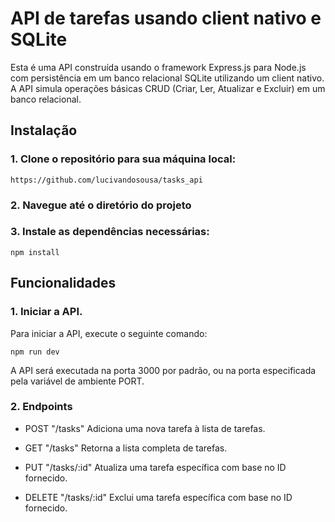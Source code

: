 # API de tarefas usando client nativo e SQLite

Esta é uma API construída usando o framework Express.js para Node.js com persistência em um banco relacional SQLite utilizando um client nativo. A API simula operações básicas CRUD (Criar, Ler, Atualizar e Excluir) em um banco relacional.

## Instalação

### 1. Clone o repositório para sua máquina local:

```
https://github.com/lucivandosousa/tasks_api
```
### 2. Navegue até o diretório do projeto

### 3. Instale as dependências necessárias:

```
npm install
```

## Funcionalidades

### 1. Iniciar a API.

Para iniciar a API, execute o seguinte comando:

```
npm run dev
```
A API será executada na porta 3000 por padrão, ou na porta especificada pela variável de ambiente PORT.

### 2. Endpoints

 - POST "/tasks" Adiciona uma nova tarefa à lista de tarefas.

 - GET "/tasks" Retorna a lista completa de tarefas.

 - PUT "/tasks/:id" Atualiza uma tarefa específica com base no ID fornecido.

 - DELETE "/tasks/:id" Exclui uma tarefa específica com base no ID fornecido.